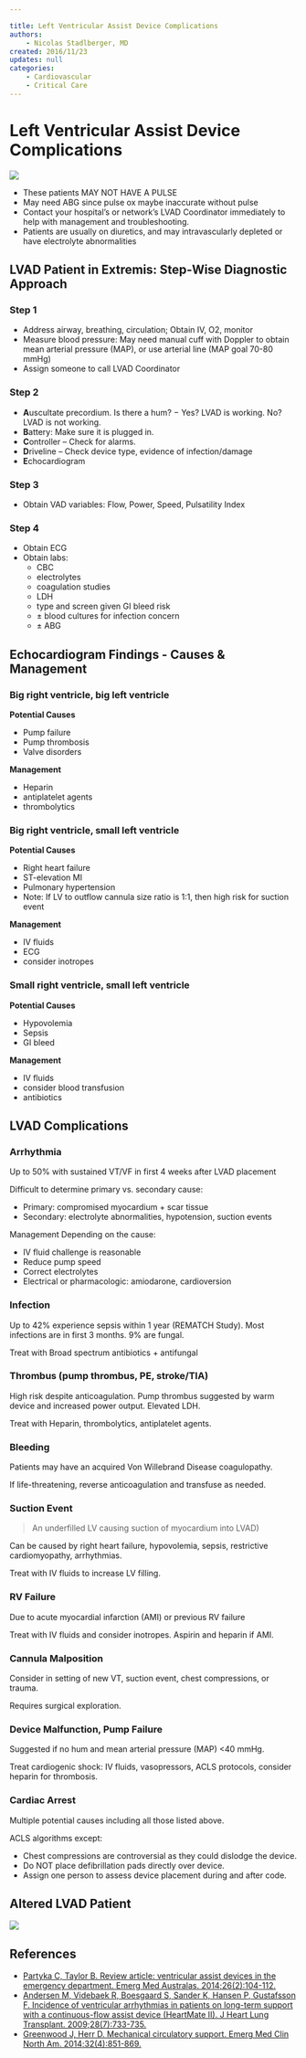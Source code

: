 ```yaml
---

title: Left Ventricular Assist Device Complications
authors:
    - Nicolas Stadlberger, MD
created: 2016/11/23
updates: null
categories:
    - Cardiovascular
    - Critical Care
---
```


# Left Ventricular Assist Device Complications

![](image-1.jpg)

-   These patients MAY NOT HAVE A PULSE    
-   May need ABG since pulse ox maybe inaccurate without pulse
-   Contact your hospital’s or network’s LVAD Coordinator immediately to help with management and troubleshooting.
-   Patients are usually on diuretics, and may intravascularly depleted or have electrolyte abnormalities

## LVAD Patient in Extremis: Step-Wise Diagnostic Approach

### Step 1

-   Address airway, breathing, circulation; Obtain IV, O2, monitor
-   Measure blood pressure: May need manual cuff with Doppler to obtain mean arterial pressure (MAP), or use arterial line (MAP goal 70-80 mmHg)
-   Assign someone to call LVAD Coordinator

### Step 2

-   **A**uscultate precordium. Is there a hum?
      − Yes? LVAD is working. No? LVAD is not working.
-   **B**attery: Make sure it is plugged in.
-   **C**ontroller – Check for alarms.
-   **D**riveline – Check device type, evidence of infection/damage
-   **E**chocardiogram

### Step 3

-   Obtain VAD variables: Flow, Power, Speed, Pulsatility Index

### Step 4

-   Obtain ECG
-   Obtain labs:
    -   CBC
    -   electrolytes
    -   coagulation studies
    -   LDH
    -   type and screen given GI bleed risk
    -   ± blood cultures for infection concern
    -   ± ABG

## Echocardiogram Findings - Causes & Management

### Big right ventricle, big left ventricle

**Potential Causes**

-   Pump failure
-   Pump thrombosis
-   Valve disorders

**Management**

-   <span class="drug">Heparin</span>
-   <span class="drug">antiplatelet agents</span>
-   <span class="drug">thrombolytics</span>

### Big right ventricle, small left ventricle

**Potential Causes**

-   Right heart failure
-   ST-elevation MI
-   Pulmonary hypertension
-   Note: If LV to outflow cannula size ratio is 1:1, then high risk for suction event

**Management**

-   IV fluids
-   ECG
-   consider inotropes

### Small right ventricle, small left ventricle

**Potential Causes**

-   Hypovolemia
-   Sepsis
-   GI bleed

**Management**

-   IV fluids
-   consider blood transfusion
-   antibiotics

## LVAD Complications

### Arrhythmia

Up to 50% with sustained VT/VF in first 4 weeks after LVAD placement

Difficult to determine primary vs. secondary cause:

-   Primary: compromised myocardium + scar tissue
-   Secondary: electrolyte abnormalities, hypotension, suction events

Management Depending on the cause:

-   IV fluid challenge is reasonable
-   Reduce pump speed
-   Correct electrolytes
-   Electrical or pharmacologic: amiodarone, cardioversion

### Infection

Up to 42% experience sepsis within 1 year (REMATCH Study). Most infections are in first 3 months. 9% are fungal.

Treat with Broad spectrum antibiotics + antifungal

### Thrombus (pump thrombus, PE, stroke/TIA)

High risk despite anticoagulation. Pump thrombus suggested by warm device and increased power output. Elevated LDH.

Treat with Heparin, thrombolytics, antiplatelet agents.

### Bleeding

Patients may have an acquired Von Willebrand Disease coagulopathy.

If life-threatening, reverse anticoagulation and transfuse as needed.

### Suction Event

> An underfilled LV causing suction of myocardium into LVAD)

Can be caused by right heart failure, hypovolemia, sepsis, restrictive cardiomyopathy, arrhythmias.

Treat with IV fluids to increase LV filling.

### RV Failure

Due to acute myocardial infarction (AMI) or previous RV failure

Treat with IV fluids and consider inotropes. Aspirin and heparin if AMI.

### Cannula Malposition

Consider in setting of new VT, suction event, chest compressions, or trauma.

Requires surgical exploration.

### Device Malfunction, Pump Failure

Suggested if no hum and mean arterial pressure (MAP) &lt;40 mmHg.

Treat cardiogenic shock: IV fluids, vasopressors, ACLS protocols, consider heparin for thrombosis.

### Cardiac Arrest

Multiple potential causes including all those listed above.

ACLS algorithms except:

-   Chest compressions are controversial as they could dislodge the device.
-   Do NOT place defibrillation pads directly over device.
-   Assign one person to assess device placement during and after code.

## Altered LVAD Patient

![](image-2.png)

## References

-   [Partyka C, Taylor B. Review article: ventricular assist devices in the emergency department. Emerg Med Australas. 2014;26(2):104-112.](https://www.ncbi.nlm.nih.gov/pubmed/24707998)
-   [Andersen M, Videbaek R, Boesgaard S, Sander K, Hansen P, Gustafsson F. Incidence of ventricular arrhythmias in patients on long-term support with a continuous-flow assist device (HeartMate II). J Heart Lung Transplant. 2009;28(7):733-735.](https://www.ncbi.nlm.nih.gov/pubmed/19560703)
-   [Greenwood J, Herr D. Mechanical circulatory support. Emerg Med Clin North Am. 2014;32(4):851-869.](https://www.ncbi.nlm.nih.gov/pubmed/25441039)
